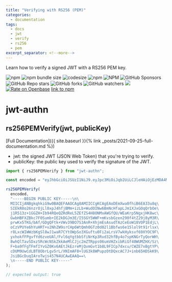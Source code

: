 ```yaml
---
title: "Verifying with RS256 (PEM)"
categories:
  - documentation
tags:
  - docs
  - jwt
  - verify
  - rs256
  - pem
excerpt_separator: <!--more-->
---
```


Learn how to verify a signed JWT with a RS256 PEM key.
<!--more-->

![npm](https://img.shields.io/npm/v/jwt-authn?style=for-the-badge&logo=npm)
![npm bundle size](https://img.shields.io/bundlephobia/min/jwt-authn?style=for-the-badge&logo=npm)
![codesize](https://img.shields.io/github/languages/code-size/akdombrowski/jwt-authn?&style=for-the-badge&logo=github)
![npm](https://img.shields.io/npm/dw/jwt-authn?&style=for-the-badge&logo=npm)
![NPM](https://img.shields.io/npm/l/jwt-authn?&style=for-the-badge&logo=npm)
![GitHub Sponsors](https://img.shields.io/github/sponsors/akdombrowski?style=for-the-badge&logo=github)
![GitHub Repo stars](https://img.shields.io/github/stars/akdombrowski/jwt-authn?style=for-the-badge&logo=github)
![GitHub forks](https://img.shields.io/github/forks/akdombrowski/jwt-authn?style=for-the-badge&logo=github)
![GitHub watchers](https://img.shields.io/github/watchers/akdombrowski/jwt-authn?style=for-the-badge&logo=github)
[![](https://data.jsdelivr.com/v1/package/npm/jwt-authn/badge)](https://www.jsdelivr.com/package/npm/jwt-authn)
[![Rate on Openbase](https://badges.openbase.com/js/rating/jwt-authn.svg)](https://openbase.com/js/jwt-authn?utm_source=embedded&utm_medium=badge&utm_campaign=rate-badge)
[link to npm](https://www.npmjs.com/package/jwt-authn)
# jwt-authn

## **rs256PEMVerify(jwt, publicKey)**

[Full Documentation]({{ site.baseurl }}{% link _posts/2021-09-25-full-documentation.md %})

* jwt: the signed JWT (JSON Web Token) that you're trying to verify.
* publicKey: the public key used to verify the signature of the JWT.

```js
import { rs256PEMVerify } from "jwt-authn";

const encoded = "eyJhbGciOiJSUzI1NiJ9.eyJpc3MiOiJqb2UiLCJleHAiOjEzMDA4MTkzODAsImh0dHA6Ly9leGFtcGxlLmNvbS9pc19yb290Ijp0cnVlfQ.UkNEGPn1I_xQg_ztCjwjzQXetpRMtuLOnGx-6lHB1UH3QE6s8kCkYJLOT1dGMuH_LCcJU41VfGoKTKvAT0ZzDu0Au7g8FL1DFj0HmflpoWsYcuKrSywvqwHL8KSJySYzbSBzNLAYOn1CxfNKRcQyVwRAXJUkZlIL2eE0LRhSwuwQdobHm_oyB4l4OhQSLVgehprGBRLyHxh2fAuyTb3dE2HBXta5YKSPVSbGIvv41KRdqoBoo3a2-GxEMjjS9W7xSjc7Pb7sOt1IJLXeFF5aULI8WsefaW5kPvcdYtGbphxK3qJItudmk_3IuQoMXAZVvLcbfsUu920-gYKKN_iWAb9VDP6WRVOOihTVi5dtFfdzJMfg7rRz2Vprly6fsIDDedERMR-4e6YNE4lmpjjkWx7Roj5xSH0EmfHIiQagwLZ4UYhTpLSYnp_y3Eh7lb7VsoNRBFj_c-26ofB3TLRKqSzJzNdzCJWTZeugYk8Rv75zyh7bGUtX_WmdgwWNKwi4df_nBltB5VZ-UzbQakmqWoZ-HrkkCXrrbooZIySzNBDJJc89rYilIlB3rLv8pu4aSXf8pBp2ii-GZYK4rONK9wPlzYgXa-wMcifUQ7j5bBB9njPITRcp6iT60bAf143vnzGaZ7IE-5GxZ3x8smnBCTqxtRU6cZ3yhXrX5dN9_BM"

rs256PEMVerify(
  encoded,
  "-----BEGIN PUBLIC KEY-----\n\
  MIICIjANBgkqhkiG9w0BAQEFAAOCAg8AMIICCgKCAgEAoDEmXwa0fhiB6EA33u8q\
  SIEkR8o26nzrOjLl0xpJ4hfjBMm+izLb+WudOINw6BmNcHfapLJm1XJxGOqQrbOe\
  j1R513z+1GGZH+Ib94RQeQZRdReL5ZEfZS4H8ONMxAWGfQU/WEaKrp5NgxjHK8wc\
  GwbHBFXZBkc7F0Sumb+IE2kDGJm3E/I5SGY5WWF+mKvsbGzen290f4tZ29j8yM3R\
  prwKx5TKG/bAf/GDgQFtk+VWv39BO7S3AnR+XhjmEsAsudTAzCeEoW18VOP1EdjL\
  oCzVPUYe6hYuHRT+v2NhZW9srCHp6WtQmh0GTz0d02l1Bbfws6e15lol9t91rlsx\
  r8LxcWIWWzbKgSl8wJ1waR7CYtOWpSo3XGuftu0Fi2aLrsV7wkHyksvf69XYOC9F\
  yxhokfFPgvfYd6zveUAl/Fvl6qYgtbbSfiNrKp3Rvd32hfBy4o7spKNGrTyQorWH\
  8whQlTavSDxzSRcWcNSkZkkAeMlCJjc2mZTRpps06umVHZxibRiGf40WUMZHX/Sz\
  F+ba9fFgTFmfIYvGZ0Kv6AEtJkEzreMjQvmGvt1b8L9FICp7dxcu/CWZE7xBgtYP\
  cDUM9UwCdLBT8ObrLgv5rL/XNImAF8+lUG3k8WPupzOtDQxcAC7J+inb65HDSkK9\
  JsiBGcDuqIAroTwjs457N4UCAwEAAQ==\
  \n-----END PUBLIC KEY-----"
);

// expected output: true
```